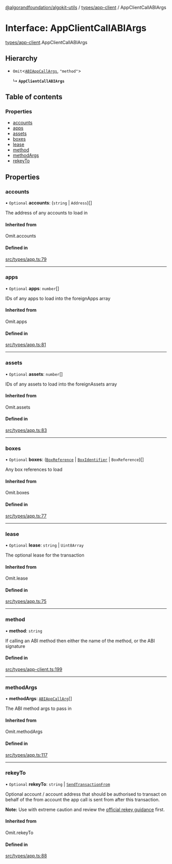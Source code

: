 [@algorandfoundation/algokit-utils](../README.md) / [types/app-client](../modules/types_app_client.md) / AppClientCallABIArgs

# Interface: AppClientCallABIArgs

[types/app-client](../modules/types_app_client.md).AppClientCallABIArgs

## Hierarchy

- `Omit`\<[`ABIAppCallArgs`](../modules/types_app.md#abiappcallargs), ``"method"``\>

  ↳ **`AppClientCallABIArgs`**

## Table of contents

### Properties

- [accounts](types_app_client.AppClientCallABIArgs.md#accounts)
- [apps](types_app_client.AppClientCallABIArgs.md#apps)
- [assets](types_app_client.AppClientCallABIArgs.md#assets)
- [boxes](types_app_client.AppClientCallABIArgs.md#boxes)
- [lease](types_app_client.AppClientCallABIArgs.md#lease)
- [method](types_app_client.AppClientCallABIArgs.md#method)
- [methodArgs](types_app_client.AppClientCallABIArgs.md#methodargs)
- [rekeyTo](types_app_client.AppClientCallABIArgs.md#rekeyto)

## Properties

### accounts

• `Optional` **accounts**: (`string` \| `Address`)[]

The address of any accounts to load in

#### Inherited from

Omit.accounts

#### Defined in

[src/types/app.ts:79](https://github.com/algorandfoundation/algokit-utils-ts/blob/main/src/types/app.ts#L79)

___

### apps

• `Optional` **apps**: `number`[]

IDs of any apps to load into the foreignApps array

#### Inherited from

Omit.apps

#### Defined in

[src/types/app.ts:81](https://github.com/algorandfoundation/algokit-utils-ts/blob/main/src/types/app.ts#L81)

___

### assets

• `Optional` **assets**: `number`[]

IDs of any assets to load into the foreignAssets array

#### Inherited from

Omit.assets

#### Defined in

[src/types/app.ts:83](https://github.com/algorandfoundation/algokit-utils-ts/blob/main/src/types/app.ts#L83)

___

### boxes

• `Optional` **boxes**: ([`BoxReference`](types_app.BoxReference.md) \| [`BoxIdentifier`](../modules/types_app.md#boxidentifier) \| `BoxReference`)[]

Any box references to load

#### Inherited from

Omit.boxes

#### Defined in

[src/types/app.ts:77](https://github.com/algorandfoundation/algokit-utils-ts/blob/main/src/types/app.ts#L77)

___

### lease

• `Optional` **lease**: `string` \| `Uint8Array`

The optional lease for the transaction

#### Inherited from

Omit.lease

#### Defined in

[src/types/app.ts:75](https://github.com/algorandfoundation/algokit-utils-ts/blob/main/src/types/app.ts#L75)

___

### method

• **method**: `string`

If calling an ABI method then either the name of the method, or the ABI signature

#### Defined in

[src/types/app-client.ts:199](https://github.com/algorandfoundation/algokit-utils-ts/blob/main/src/types/app-client.ts#L199)

___

### methodArgs

• **methodArgs**: [`ABIAppCallArg`](../modules/types_app.md#abiappcallarg)[]

The ABI method args to pass in

#### Inherited from

Omit.methodArgs

#### Defined in

[src/types/app.ts:117](https://github.com/algorandfoundation/algokit-utils-ts/blob/main/src/types/app.ts#L117)

___

### rekeyTo

• `Optional` **rekeyTo**: `string` \| [`SendTransactionFrom`](../modules/types_transaction.md#sendtransactionfrom)

Optional account / account address that should be authorised to transact on behalf of the from account the app call is sent from after this transaction.

**Note:** Use with extreme caution and review the [official rekey guidance](https://developer.algorand.org/docs/get-details/accounts/rekey/) first.

#### Inherited from

Omit.rekeyTo

#### Defined in

[src/types/app.ts:88](https://github.com/algorandfoundation/algokit-utils-ts/blob/main/src/types/app.ts#L88)
